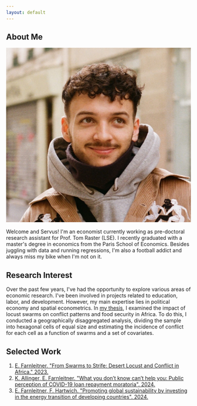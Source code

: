 ```yaml
---
layout: default
---
```


## About Me

<img class="profile-picture" src="sherlock.JPG">


Welcome and Servus! I'm an economist currently working as pre-doctoral research assistant for Prof. Tom Raster (LSE). I recently graduated with a master's degree in economics from the Paris School of Economics. Besides juggling with data and running regressions, I'm also a football addict and always miss my bike when I'm not on it.

## Research Interest

Over the past few years, I've had the opportunity to explore various areas of economic research. I've been involved in projects related to education, labor, and development. However, my main expertise lies in political economy and spatial econometrics. In [my thesis](https://www.dropbox.com/scl/fi/qqt01yuy4crucl1sf2744/Master_Thesis.pdf?rlkey=oyei7ddrr0ktun4bdnbrcnvdf&dl=0), I examined the impact of locust swarms on conflict patterns and food security in Africa. To do this, I conducted a geographically disaggregated analysis, dividing the sample into hexagonal cells of equal size and estimating the incidence of conflict for each cell as a function of swarms and a set of covariates.

## Selected Work

1. [E. Farnleitner. "From Swarms to Strife: Desert Locust and Conflict in Africa." 2023.](https://www.dropbox.com/scl/fi/qqt01yuy4crucl1sf2744/Master_Thesis.pdf?rlkey=oyei7ddrr0ktun4bdnbrcnvdf&dl=0)
2. [K. Allinger, E. Farnleitner. "What you don’t know can’t help you: Public perception of COVID-19 loan repayment moratoria". 2024.](https://www.oenb.at/Publikationen/Volkswirtschaft/bulletin/2024/q2-2024/june-2024/html-version.html)
3. [E. Farnleitner, F. Hartwich. "Promoting global sustainability by investing in the energy transition of developing countries". 2024.](https://iap.unido.org/index.php/articles/promoting-global-sustainability-investing-energy-transition-developing-countries)

 
